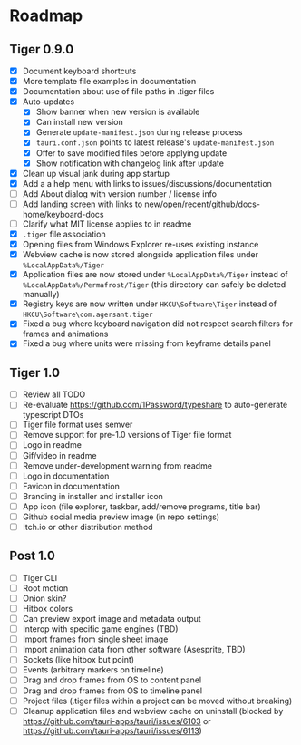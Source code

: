 # Roadmap

## Tiger 0.9.0

- [x] Document keyboard shortcuts
- [x] More template file examples in documentation
- [x] Documentation about use of file paths in .tiger files
- [x] Auto-updates
  - [x] Show banner when new version is available
  - [x] Can install new version
  - [x] Generate `update-manifest.json` during release process
  - [x] `tauri.conf.json` points to latest release's `update-manifest.json`
  - [x] Offer to save modified files before applying update
  - [x] Show notification with changelog link after update
- [x] Clean up visual jank during app startup
- [x] Add a a help menu with links to issues/discussions/documentation
- [ ] Add About dialog with version number / license info
- [ ] Add landing screen with links to new/open/recent/github/docs-home/keyboard-docs
- [ ] Clarify what MIT license applies to in readme
- [x] `.tiger` file association
- [x] Opening files from Windows Explorer re-uses existing instance
- [x] Webview cache is now stored alongside application files under `%LocalAppData%/Tiger`
- [x] Application files are now stored under `%LocalAppData%/Tiger` instead of `%LocalAppData%/Permafrost/Tiger` (this directory can safely be deleted manually)
- [x] Registry keys are now written under `HKCU\Software\Tiger` instead of `HKCU\Software\com.agersant.tiger`
- [x] Fixed a bug where keyboard navigation did not respect search filters for frames and animations
- [x] Fixed a bug where units were missing from keyframe details panel

## Tiger 1.0

- [ ] Review all TODO
- [ ] Re-evaluate https://github.com/1Password/typeshare to auto-generate typescript DTOs
- [ ] Tiger file format uses semver
- [ ] Remove support for pre-1.0 versions of Tiger file format
- [ ] Logo in readme
- [ ] Gif/video in readme
- [ ] Remove under-development warning from readme
- [ ] Logo in documentation
- [ ] Favicon in documentation
- [ ] Branding in installer and installer icon
- [ ] App icon (file explorer, taskbar, add/remove programs, title bar)
- [ ] Github social media preview image (in repo settings)
- [ ] Itch.io or other distribution method

## Post 1.0

- [ ] Tiger CLI
- [ ] Root motion
- [ ] Onion skin?
- [ ] Hitbox colors
- [ ] Can preview export image and metadata output
- [ ] Interop with specific game engines (TBD)
- [ ] Import frames from single sheet image
- [ ] Import animation data from other software (Asesprite, TBD)
- [ ] Sockets (like hitbox but point)
- [ ] Events (arbitrary markers on timeline)
- [ ] Drag and drop frames from OS to content panel
- [ ] Drag and drop frames from OS to timeline panel
- [ ] Project files (.tiger files within a project can be moved without breaking)
- [ ] Cleanup application files and webview cache on uninstall (blocked by https://github.com/tauri-apps/tauri/issues/6103 or https://github.com/tauri-apps/tauri/issues/6113)
